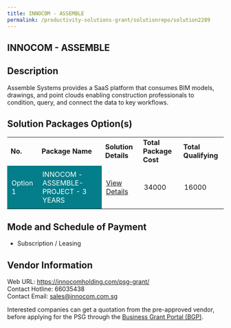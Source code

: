 ```yaml
---
title: INNOCOM - ASSEMBLE
permalink: /productivity-solutions-grant/solutionrepo/solution2289
---
```


## INNOCOM - ASSEMBLE

## Description

Assemble Systems provides a SaaS platform that consumes BIM models, drawings, and point clouds enabling construction professionals to condition, query, and connect the data to key workflows.

## Solution Packages Option(s)

<table>
<tr>
<td><b>No.</b></td>
<td><b>Package Name</b></td>
<td><b>Solution Details</b></td>
<td><b>Total Package Cost</b></td>
<td><b>Total Qualifying</b></td>
</tr>
<tr>
<td style='padding: 10px; background-color: #037E8A; color: #FFFFFF;'>Option 1</td>
<td style='padding: 10px; background-color: #037E8A; color: #FFFFFF;'>INNOCOM - ASSEMBLE-PROJECT - 3 YEARS</td>
<td style='padding: 10px;'><a href='https://www.gobusiness.gov.sg/images/psg/INNOCOM_20210023_Desensitised_Annex_3_Part_2.pdf' target='_blank'>View Details</a></td>
<td style='padding: 10px;'>34000</td>
<td style='padding: 10px;'>16000</td>
</tr>
</table>

## Mode and Schedule of Payment

 - Subscription / Leasing

## Vendor Information

 Web URL: https://innocomholding.com/psg-grant/ <br>Contact Hotline: 66035438 <br>Contact Email: sales@innocom.com.sg <br>

Interested companies can get a quotation from the pre-approved vendor, before applying for the PSG through the <a href='https://www.businessgrants.gov.sg/' target='_blank' rel='noopener'>Business Grant Portal (BGP)</a>.

<script src="/jquery/resize-tables.js"></script>
